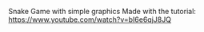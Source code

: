Snake Game with simple graphics
Made with the tutorial:
https://www.youtube.com/watch?v=bI6e6qjJ8JQ
